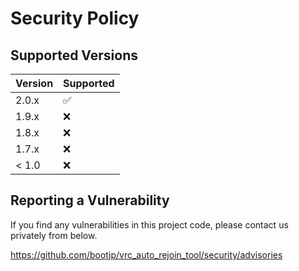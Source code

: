 # Security Policy

## Supported Versions


| Version | Supported          |
| ------- | ------------------ |
| 2.0.x   | :white_check_mark: |
| 1.9.x   | :x:                |
| 1.8.x   | :x:                |
| 1.7.x   | :x:                |
| < 1.0   | :x:                |

## Reporting a Vulnerability

If you find any vulnerabilities in this project code, please contact us privately from below.

https://github.com/bootjp/vrc_auto_rejoin_tool/security/advisories
